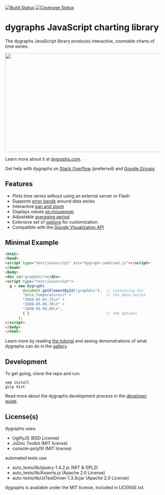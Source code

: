 [![Build Status](https://travis-ci.org/danvk/dygraphs.svg?branch=markdown-readme)](https://travis-ci.org/danvk/dygraphs) [![Coverage Status](https://img.shields.io/coveralls/danvk/dygraphs.svg)](https://coveralls.io/r/danvk/dygraphs)
# dygraphs JavaScript charting library

The dygraphs JavaScript library produces interactive, zoomable charts of time series:

<img src="https://cloud.githubusercontent.com/assets/98301/5311286/eb760eea-7c10-11e4-9a59-1d144e51a15b.png" width="618" height="322">

Learn more about it at [dygraphs.com](http://www.dygraphs.com).

Get help with dygraphs on
[Stack Overflow](http://stackoverflow.com/questions/tagged/dygraphs) (preferred) and 
[Google Groups](http://groups.google.com/group/dygraphs-users)

## Features
* Plots time series without using an external server or Flash
* Supports [error bands](http://dygraphs.com/tests/legend-values.html) around data series
* Interactive [pan and zoom](http://dygraphs.com/tests/link-interaction.html)
* Displays values [on mouseover](http://dygraphs.com/tests/legend-values.html)
* Adjustable [averaging period](http://dygraphs.com/tests/temperature-sf-ny.html)
* Extensive set of [options](http://www.dygraphs.com/options.html) for customization.
* Compatible with the [Google Visualization API](http://dygraphs.com/data.html#datatable)

## Minimal Example
```html
<html>
<head>
<script type="text/javascript" src="dygraph-combined.js"></script>
</head>
<body>
<div id="graphdiv"></div>
<script type="text/javascript">
  g = new Dygraph(
        document.getElementById("graphdiv"),  // containing div
        "Date,Temperature\n" +                // the data series
        "2008-05-07,75\n" +
        "2008-05-08,70\n" +
        "2008-05-09,80\n",
        { }                                   // the options
      );
</script>
</body>
</html>
```

Learn more by reading [the tutorial](http://www.dygraphs.com/tutorial.html) and
seeing demonstrations of what dygraphs can do in the
[gallery](http://www.dygraphs.com/gallery).

## Development

To get going, clone the repo and run:

    npm install
    gulp dist

Read more about the dygraphs development process in the [developer guide](/DEVELOP.md).

## License(s)
dygraphs uses:
 - UglifyJS (BSD License)
 - JsDoc Toolkit (MIT license)
 - console-polyfill (MIT license)

automated tests use:
 - auto_tests/lib/jquery-1.4.2.js (MIT & GPL2)
 - auto_tests/lib/Asserts.js (Apache 2.0 License)
 - auto-tests/lib/JsTestDriver-1.3.3cjar (Apache 2.0 License)

dygraphs is available under the MIT license, included in LICENSE.txt.
